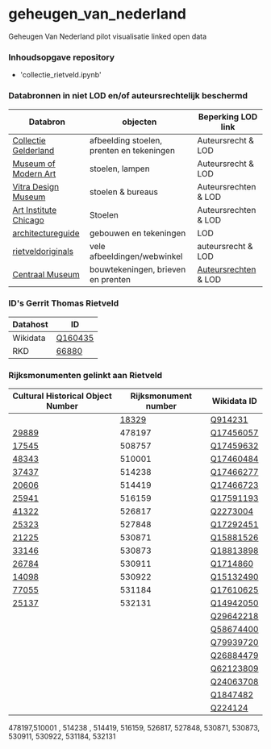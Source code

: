 # geheugen_van_nederland
Geheugen Van Nederland pilot visualisatie linked open data

### Inhoudsopgave repository

- 'collectie_rietveld.ipynb' 

### Databronnen in niet LOD en/of auteursrechtelijk beschermd
| Databron | objecten | Beperking LOD link |
| --- | --- | --- |
| [Collectie Gelderland](https://www.collectiegelderland.nl/zoeken?term=rietveld&page=1&filter=search_s_has_media-Ja) | afbeelding stoelen, prenten en tekeningen | Auteursrecht & LOD |
| [Museum of Modern Art](https://www.moma.org/artists/4922#works) | stoelen, lampen | Auteursrecht & LOD |
| [Vitra Design Museum](https://collectiononline.design-museum.de/#/de/person/10308?_k=5jvfvh) | stoelen & bureaus | Auteursrechten & LOD |
| [Art Institute Chicago](https://collectiononline.design-museum.de/#/de/person/10308?_k=5jvfvh) | Stoelen | Auteursrechten & LOD |
| [architectureguide](https://www.architectureguide.nl/project/list_projects_of_architect/arc_id/846) | gebouwen en tekeningen | LOD |
| [rietveldoriginals](https://rietveldoriginals.com/) | vele afbeeldingen/webwinkel | auteursrecht & LOD |
| [Centraal Museum](https://geheugen.delpher.nl/en/geheugen/results?query=rietveld&page=1&maxperpage=36&coll=ngvn) | bouwtekeningen, brieven en prenten | [Auteursrechten](https://geheugen.delpher.nl/en/geheugen/pages/collectie/Rietveld+Schr%C3%B6derarchief/Auteursrecht+Rietveld) & LOD |

### ID's Gerrit Thomas Rietveld

| Datahost | ID |
| --- | --- |
| Wikidata | [Q160435](https://www.wikidata.org/wiki/Q160435) |
| RKD | [66880](https://rkd.nl/nl/explore/artists/66880) |

### Rijksmonumenten gelinkt aan Rietveld

| Cultural Historical Object Number | Rijksmonument number | Wikidata ID | 
| -------             | --- | --- |
|   | [18329](https://monumentenregister.cultureelerfgoed.nl/monumenten/18329) | [Q914231](https://www.wikidata.org/wiki/Q914231)
| [29889](https://linkeddata.cultureelerfgoed.nl/cho-kennis/id/rijksmonument/29889) | 478197 | [Q17456057](http://www.wikidata.org/entity/Q17456057)|
| [17545](https://linkeddata.cultureelerfgoed.nl/cho-kennis/id/rijksmonument/17545) | 508757 | [Q17459632](http://www.wikidata.org/entity/Q17459632)|
| [48343](https://linkeddata.cultureelerfgoed.nl/cho-kennis/id/rijksmonument/48343) | 510001 | [Q17460484](http://www.wikidata.org/entity/Q17460484)|
| [37437](https://linkeddata.cultureelerfgoed.nl/cho-kennis/id/rijksmonument/37437) | 514238 | [Q17466277](http://www.wikidata.org/entity/Q17466277)|
| [20606](https://linkeddata.cultureelerfgoed.nl/cho-kennis/id/rijksmonument/20606) | 514419 | [Q17466723](http://www.wikidata.org/entity/Q17466723)|
| [25941](https://linkeddata.cultureelerfgoed.nl/cho-kennis/id/rijksmonument/25941) | 516159 | [Q17591193](http://www.wikidata.org/entity/Q17591193)|
| [41322](https://linkeddata.cultureelerfgoed.nl/cho-kennis/id/rijksmonument/41322) | 526817 | [Q2273004](http://www.wikidata.org/entity/Q2273004)|
| [25323](https://linkeddata.cultureelerfgoed.nl/cho-kennis/id/rijksmonument/25323) | 527848 | [Q17292451](http://www.wikidata.org/entity/Q17292451)|
| [21225](https://linkeddata.cultureelerfgoed.nl/cho-kennis/id/rijksmonument/21225) | 530871 | [Q15881526](http://www.wikidata.org/entity/Q15881526)|
| [33146](https://linkeddata.cultureelerfgoed.nl/cho-kennis/id/rijksmonument/33146) | 530873 | [Q18813898](http://www.wikidata.org/entity/Q18813898)|
| [26784](https://linkeddata.cultureelerfgoed.nl/cho-kennis/id/rijksmonument/26784) | 530911 | [Q1714860](http://www.wikidata.org/entity/Q1714860)|
| [14098](https://linkeddata.cultureelerfgoed.nl/cho-kennis/id/rijksmonument/14098) | 530922 | [Q15132490](http://www.wikidata.org/entity/Q15132490)|
| [77055](https://linkeddata.cultureelerfgoed.nl/cho-kennis/id/rijksmonument/77055) | 531184 | [Q17610625](http://www.wikidata.org/entity/Q17610625)|
| [25137](https://linkeddata.cultureelerfgoed.nl/cho-kennis/id/rijksmonument/25137) | 532131 | [Q14942050](http://www.wikidata.org/entity/Q14942050)|
|  |  | [Q29642218](https://www.wikidata.org/wiki/Q29642218) |
|  |  | [Q58674400](https://www.wikidata.org/wiki/Q58674400) |
|  |  | [Q79939720](https://www.wikidata.org/wiki/Q79939720) |
|  |  | [Q26884479](https://www.wikidata.org/wiki/Q26884479) |
|  |  | [Q62123809](https://www.wikidata.org/wiki/Q62123809) |
|  |  | [Q24063708](https://www.wikidata.org/wiki/Q24063708) |
|  |  | [Q1847482](https://www.wikidata.org/wiki/Q1847482) |
|  |  | [Q224124](https://www.wikidata.org/wiki/Q224124) |


478197,510001 , 514238 , 514419, 516159, 526817, 527848, 530871, 530873, 530911, 530922, 531184, 532131



